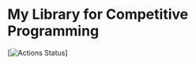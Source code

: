 # My Library for Competitive Programming

[![Actions Status](https://github.com/snowyuki31/competitive-programming-library/workflows/verify/badge.svg)]